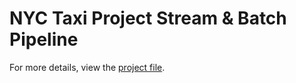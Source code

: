 # NYC Taxi Project Stream & Batch Pipeline

For more details, view the [project file](https://drive.google.com/file/d/1wzEo1XlhFCsibhB8hVBVl9_vOUD8e9l2/view?usp=sharing).
